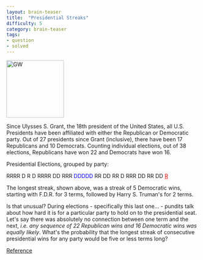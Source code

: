 ```yaml
---
layout: brain-teaser
title:  "Presidential Streaks"
difficulty: 5
category: brain-teaser
tags:
- question
- solved
---
```


<img src="http://www.ipl.org/div/potus/images/gwashington.gif" alt="GW" style="width:150px;"/>

Since Ulysses S. Grant, the 18th president of the United States, all U.S. Presidents have been affiliated with either the Republican or Democratic party. Out of 27 presidents since Grant (inclusive), there have been 17 Republicans and 10 Democrats.  Counting individual elections, out of 38 elections, Republicans have won 22 and Democrats have won 16.

Presidential Elections, grouped by party:

RRRR D R D RRRR DD RRR <span style="color:blue">DDDDD</span> RR DD RR D RRR DD RR DD <a href="https://www.donaldjtrump.com/" style="color:red">R</a>

The longest streak, shown above, was a streak of 5 Democratic wins, starting with F.D.R. for 3 terms, followed by Harry S. Truman's for 2 terms.

Is that unusual?  During elections - specifically this last one... - pundits talk about how hard it is for a particular party to hold on to the presidential seat.  Let's say there was absolutely no connection between one term and the next, *i.e. any sequence of 22 Republican wins and 16 Democratic wins was equally likely*.  What's the probability that the longest streak of consecutive presidential wins for any party would be five or less terms long?

[Reference](http://www.enchantedlearning.com/history/us/pres/list.shtml)
